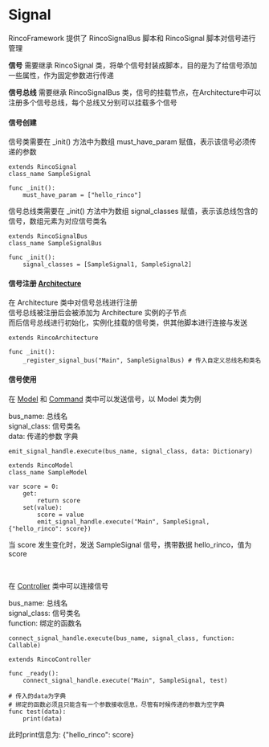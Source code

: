 # Signal
RincoFramework 提供了 RincoSignalBus 脚本和 RincoSignal 脚本对信号进行管理

**信号** 需要继承 RincoSignal 类，将单个信号封装成脚本，目的是为了给信号添加一些属性，作为固定参数进行传递

**信号总线** 需要继承 RincoSignalBus 类，信号的挂载节点，在Architecture中可以注册多个信号总线，每个总线又分别可以挂载多个信号

#### 信号创建
信号类需要在 _init() 方法中为数组 must_have_param 赋值，表示该信号必须传递的参数
```
extends RincoSignal
class_name SampleSignal

func _init():
	must_have_param = ["hello_rinco"]
```

信号总线类需要在 _init() 方法中为数组 signal_classes 赋值，表示该总线包含的信号，数组元素为对应信号类名
```
extends RincoSignalBus
class_name SampleSignalBus

func _init():
	signal_classes = [SampleSignal1, SampleSignal2]
```
#### 信号注册 [Architecture](Architecture.md)
在 Architecture 类中对信号总线进行注册  
信号总线被注册后会被添加为 Architecture 实例的子节点  
而后信号总线进行初始化，实例化挂载的信号类，供其他脚本进行连接与发送
```
extends RincoArchitecture

func _init():
	_register_signal_bus("Main", SampleSignalBus) # 传入自定义总线名和类名
```
#### 信号使用 

在 [Model](Component.md) 和 [Command](Command.md) 类中可以发送信号，以 Model 类为例

bus_name: 总线名  
signal_class: 信号类名  
data: 传递的参数  字典

```GDScript
emit_signal_handle.execute(bus_name, signal_class, data: Dictionary)
```
```GDScript
extends RincoModel
class_name SampleModel

var score = 0: 
	get:
		return score
	set(value):
		score = value
		emit_signal_handle.execute("Main", SampleSignal, {"hello_rinco": score})

```  
当 score 发生变化时，发送 SampleSignal 信号，携带数据 hello_rinco，值为 score  

<br>

在 [Controller](Controller.md) 类中可以连接信号  

bus_name: 总线名  
signal_class: 信号类名  
function: 绑定的函数名
```GDScript
connect_signal_handle.execute(bus_name, signal_class, function: Callable)
```
```GDScript
extends RincoController

func _ready():
	connect_signal_handle.execute("Main", SampleSignal, test)

# 传入的data为字典
# 绑定的函数必须且只能含有一个参数接收信息，尽管有时候传递的参数为空字典
func test(data):
	print(data)

```
此时print信息为: {"hello_rinco": score}
